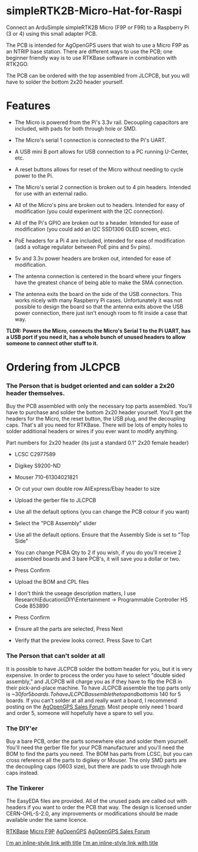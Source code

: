# simpleRTK2B-Micro-Hat-for-Raspi

Connect an ArduSimple simpleRTK2B Micro (F9P or F9R) to a Raspberry Pi (3 or 4) using this small adapter PCB.

The PCB is intended for AgOpenGPS users that wish to use a Micro F9P as an NTRIP base station. There are different ways to use the PCB; one beginner friendly way is to use RTKBase software in combination with RTK2GO.

The PCB can be ordered with the top assembled from JLCPCB, but you will have to solder the bottom 2x20 header yourself.


# Features

- The Micro is powered from the Pi's 3.3v rail. Decoupling capacitors are included, with pads for both through hole or SMD.
- The Micro's serial 1 connection is connected to the Pi's UART.
- A USB mini B port allows for USB connection to a PC running U-Center, etc.
- A reset buttons allows for reset of the Micro without needing to cycle power to the Pi.
- The Micro's serial 2 connection is broken out to 4 pin headers. Intended for use with an external radio.

- All of the Micro's pins are broken out to headers. Intended for easy of modification (you could experiment with the I2C connection).
- All of the Pi's GPIO are broken out to a header. Intended for ease of modification (you could add an I2C SSD1306 OLED screen, etc).
- PoE headers for a Pi 4 are included, intended for ease of modification (add a voltage regulator between PoE pins and 5v pins).
- 5v and 3.3v power headers are broken out, intended for ease of modification.

- The antenna connection is centered in the board where your fingers have the greatest chance of being able to make the SMA connection.
- The antenna exits the board on the side of the USB connectors. This works nicely with many Raspberry Pi cases. Unfortunately it was not possible to design the board so that the antenna exits above the USB power connection, there just isn't enough room to fit inside a case that way.

**TLDR: Powers the Micro, connects the Micro's Serial 1 to the Pi UART, has a USB port if you need it, has a whole bunch of unused headers to allow someone to connect other stuff to it.**



# Ordering from JLCPCB

### The Person that is budget oriented and can solder a 2x20 header themselves.
Buy the PCB assembled with only the necessary top parts assembled. You'll have to purchase and solder the bottom 2x20 header yourself. You'll get the headers for the Micro, the reset button, the USB plug, and the decoupling caps. That's all you need for RTKBase. There will be lots of empty holes to solder additional headers or wires if you ever want to modify anything.

Part numbers for 2x20 header (its just a standard 0.1" 2x20 female header)
- LCSC C2977589
- Digikey S9200-ND
- Mouser 710-61304021821
- Or cut your own double row AliExpress/Ebay header to size


- Upload the gerber file to JLCPCB
- Use all the default options (you can change the PCB colour if you want)
- Select the "PCB Assembly" slider
- Use all the default options. Ensure that the Assembly Side is set to "Top Side"
- You can change PCBA Qty to 2 if you wish, if you do you'll receive 2 assembled boards and 3 bare PCB's, it will save you a dollar or two.
- Press Confirm
- Upload the BOM and CPL files
- I don't think the useage description matters, I use Research\Education\DIY\Entertainment -> Programmable Controller HS Code 853890
- Press Confirm
- Ensure all the parts are selected, Press Next
- Verify that the preview looks correct. Press Save to Cart

### The Person that can't solder at all
It is possible to have JLCPCB solder the bottom header for you, but it is very expensive. In order to process the order you have to select "double sided assembly," and JLCPCB will charge you as if they have to flip the PCB in their pick-and-place machine. To have JLCPCB assemble the top parts only is ~$30 for 5 boards. To have JLCPCB assemble the top and bottom is ~$140 for 5 boards. If you can't solder at all and really want a board, I recommend posting on the [AgOpenGPS Sales Forum](https://discourse.agopengps.com/c/sales "discourse.agopengps.com/c/sales"). Most people only need 1 board and order 5, someone will hopefully have a spare to sell you.

### The DIY'er
Buy a bare PCB, order the parts somewhere else and solder them yourself. You'll need the gerber file for your PCB manufacturer and you'll need the BOM to find the parts you need. The BOM has parts from LCSC, but you can cross reference all the parts to digikey or Mouser. The only SMD parts are the decoupling caps (0603 size), but there are pads to use through hole caps instead.

### The Tinkerer
The EasyEDA files are provided. All of the unused pads are called out with headers if you want to order the PCB that way. The design is licensed under CERN-OHL-S-2.0, any improvements or modifications should be made available under the same licence.





[RTKBase](https://github.com/Stefal/rtkbase "github.com/Stefal/rtkbase")
[Micro F9P](https://www.ardusimple.com/product/simplertk2b-micro/m "Ardusimple")
[AgOpenGPS](https://github.com/farmerbriantee/AgOpenGPS "github.com/farmerbriantee/AgOpenGPS")
[AgOpenGPS Sales Forum](https://discourse.agopengps.com/c/sales "discourse.agopengps.com/c/sales")

[I'm an inline-style link with title](https://www.google.com "Google's Homepage")
[I'm an inline-style link with title](https://www.google.com "Google's Homepage")

